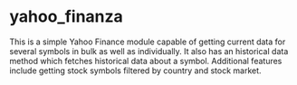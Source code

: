 # yahoo_finanza
 This is a simple Yahoo Finance module capable of getting current data for several symbols in bulk as well as individually. It also has an historical data method which fetches historical data about a symbol. Additional features include getting stock symbols filtered by country and stock market.
